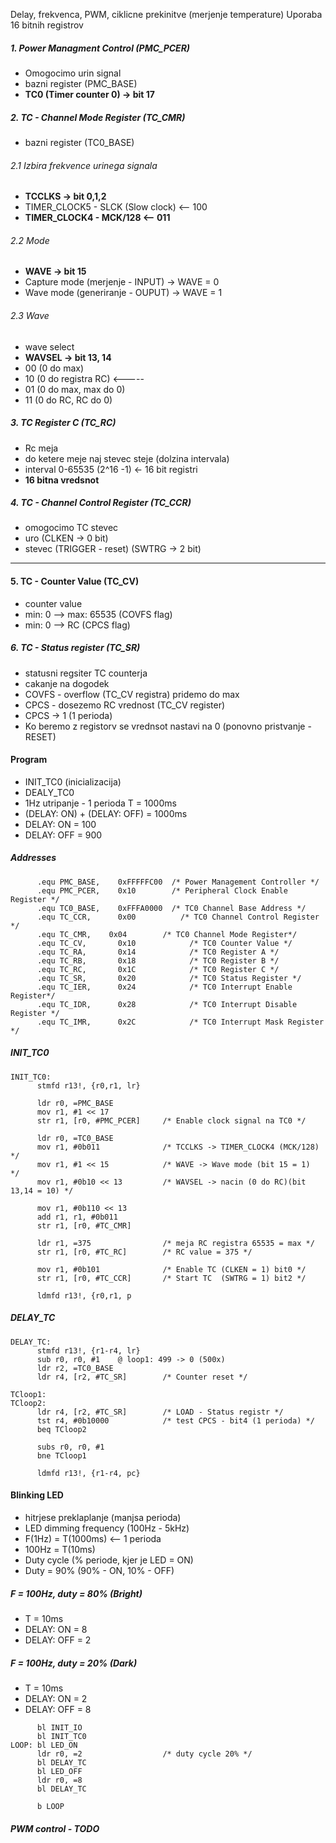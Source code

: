 
Delay, frekvenca, PWM, ciklicne prekinitve (merjenje temperature)
Uporaba 16 bitnih registrov

##### 1. Power Managment Control (PMC_PCER) 
- Omogocimo urin signal
- bazni register (PMC_BASE)
- **TC0 (Timer counter 0) -> bit 17**
##### 2.  TC - Channel Mode Register (TC_CMR)
- bazni register (TC0_BASE)
###### 2.1 Izbira frekvence urinega signala
- **TCCLKS -> bit 0,1,2**
- TIMER_CLOCK5 - SLCK (Slow clock) <-- 100
- **TIMER_CLOCK4 - MCK/128 <-- 011**
###### 2.2 Mode
- **WAVE -> bit 15**
- Capture mode (merjenje - INPUT) -> WAVE = 0
- Wave mode (generiranje - OUPUT) -> WAVE = 1
###### 2.3 Wave
- wave select
- **WAVSEL -> bit 13, 14**
-  00 (0 do max)
- 10 (0 do registra RC) <-----
- 01 (0 do max, max do 0)
- 11 (0 do RC, RC do 0)
##### 3. TC Register C (TC_RC)
- Rc meja
- do ketere meje naj stevec steje (dolzina intervala)
- interval 0-65535 (2^16 -1) <- 16 bit registri
- **16 bitna vredsnot**
##### 4. TC - Channel Control Register (TC_CCR)
- omogocimo TC stevec
- uro (CLKEN -> 0 bit)
- stevec (TRIGGER - reset) (SWTRG -> 2 bit)

------------------------------------------
#### 5. TC - Counter Value (TC_CV)
- counter value 
- min: 0 --> max: 65535 (COVFS flag)
- min: 0 --> RC (CPCS flag)
##### 6. TC - Status register (TC_SR)
- statusni regsiter TC counterja 
- cakanje na dogodek 
- COVFS - overflow (TC_CV registra) pridemo do max
- CPCS - dosezemo RC vrednost (TC_CV register)
- CPCS -> 1 (1 perioda)
- Ko beremo z registorv se vrednsot nastavi na 0 (ponovno pristvanje - RESET)


#### Program 
- INIT_TC0 (inicializacija)
- DEALY_TC0
- 1Hz utripanje - 1 perioda T = 1000ms
- (DELAY: ON) + (DELAY: OFF)  = 1000ms
- DELAY: ON = 100
- DELAY: OFF = 900

##### Addresses
```
	  .equ PMC_BASE, 	0xFFFFFC00	/* Power Management Controller */
      .equ PMC_PCER, 	0x10  	  	/* Peripheral Clock Enable Register */
      .equ TC0_BASE, 	0xFFFA0000	/* TC0 Channel Base Address */
      .equ TC_CCR,  	0x00  		  /* TC0 Channel Control Register */
      .equ TC_CMR, 	  0x04	  	  /* TC0 Channel Mode Register*/
      .equ TC_CV,    	0x10	    	/* TC0 Counter Value */
      .equ TC_RA,    	0x14	    	/* TC0 Register A */
      .equ TC_RB,    	0x18	     	/* TC0 Register B */
      .equ TC_RC,    	0x1C	    	/* TC0 Register C */
      .equ TC_SR,    	0x20	    	/* TC0 Status Register */
      .equ TC_IER,   	0x24	    	/* TC0 Interrupt Enable Register*/
      .equ TC_IDR,   	0x28		    /* TC0 Interrupt Disable Register */
      .equ TC_IMR,  	0x2C	    	/* TC0 Interrupt Mask Register */
```
##### INIT_TC0
```
INIT_TC0: 
      stmfd r13!, {r0,r1, lr}
      
	  ldr r0, =PMC_BASE
	  mov r1, #1 << 17         
	  str r1, [r0, #PMC_PCER]	  /* Enable clock signal na TC0 */
      
      ldr r0, =TC0_BASE
      mov r1, #0b011              /* TCCLKS -> TIMER_CLOCK4 (MCK/128) */
      mov r1, #1 << 15            /* WAVE -> Wave mode (bit 15 = 1)   */      
      mov r1, #0b10 << 13         /* WAVSEL -> nacin (0 do RC)(bit 13,14 = 10) */
      
      mov r1, #0b110 << 13
      add r1, r1, #0b011
      str r1, [r0, #TC_CMR]       
      
      ldr r1, =375                /* meja RC registra 65535 = max */
      str r1, [r0, #TC_RC]        /* RC value = 375 */
      
      mov r1, #0b101              /* Enable TC (CLKEN = 1) bit0 */
      str r1, [r0, #TC_CCR]       /* Start TC  (SWTRG = 1) bit2 */
      
      ldmfd r13!, {r0,r1, p
```
##### DELAY_TC
```
DELAY_TC:
      stmfd r13!, {r1-r4, lr}
      sub r0, r0, #1    @ loop1: 499 -> 0 (500x)
      ldr r2, =TC0_BASE
      ldr r4, [r2, #TC_SR]        /* Counter reset */ 

TCloop1:
TCloop2:
      ldr r4, [r2, #TC_SR]        /* LOAD - Status registr */
      tst r4, #0b10000            /* test CPCS - bit4 (1 perioda) */
      beq TCloop2
      
      subs r0, r0, #1
      bne TCloop1
      
      ldmfd r13!, {r1-r4, pc}
```

#### Blinking LED
- hitrjese preklaplanje (manjsa perioda)
- LED dimming frequency (100Hz - 5kHz)
- F(1Hz) = T(1000ms) <-- 1 perioda
- 100Hz = T(10ms)
- Duty cycle (% periode, kjer je LED = ON)
- Duty = 90% (90% - ON, 10% - OFF)

##### F = 100Hz, duty = 80% (Bright)
- T = 10ms
- DELAY: ON = 8
- DELAY: OFF = 2

##### F = 100Hz, duty = 20% (Dark)
- T = 10ms
- DELAY: ON = 2
- DELAY: OFF = 8

```
      bl INIT_IO
      bl INIT_TC0
LOOP: bl LED_ON
      ldr r0, =2                  /* duty cycle 20% */
      bl DELAY_TC
      bl LED_OFF
      ldr r0, =8
      bl DELAY_TC
      
      b LOOP
```

##### PWM control - TODO